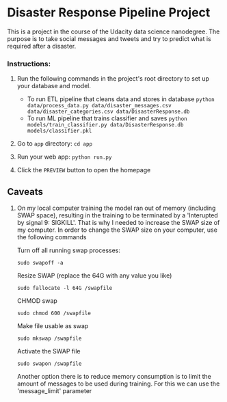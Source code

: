 # Disaster Response Pipeline Project
This is a project in the course of the Udacity data science nanodegree. The purpose is to take social messages and tweets and try to predict what is required after a disaster. 

### Instructions:
1. Run the following commands in the project's root directory to set up your database and model.

    - To run ETL pipeline that cleans data and stores in database
        `python data/process_data.py data/disaster_messages.csv data/disaster_categories.csv data/DisasterResponse.db` 
    - To run ML pipeline that trains classifier and saves
        `python models/train_classifier.py data/DisasterResponse.db models/classifier.pkl`

2. Go to `app` directory: `cd app`

3. Run your web app: `python run.py`

4. Click the `PREVIEW` button to open the homepage

## Caveats
1. On my local computer training the model ran out of memory (including SWAP space), resulting in the training to be terminated by a 'Interupted by signal 9: SIGKILL'. That is why I needed to increase
the SWAP size of my computer. In order to change the SWAP size on your computer, use the following commands

   Turn off all running swap processes: 
   ```
   sudo swapoff -a
   ```
   Resize SWAP (replace the 64G with any value you like)
   ```
   sudo fallocate -l 64G /swapfile
   ```
   CHMOD swap
   ```
   sudo chmod 600 /swapfile
   ```
   Make file usable as swap
   ```
   sudo mkswap /swapfile
   ```
   Activate the SWAP file
   ```
   sudo swapon /swapfile
   ```
   
   Another option there is to reduce memory consumption is to limit the amount of messages to be used during training.
   For this we can use the 'message_limit' parameter
   